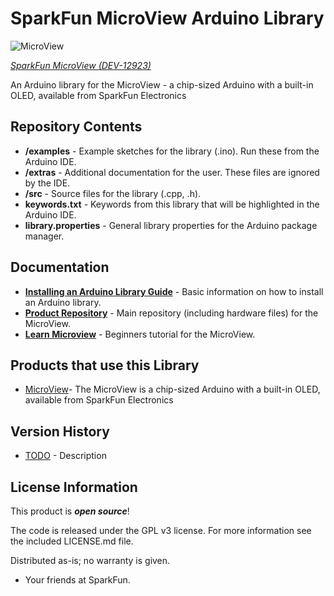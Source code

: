 SparkFun MicroView Arduino Library
========================================

![MicroView](https://cdn.sparkfun.com//assets/parts/9/8/4/5/Microview_Action.jpg)

[*SparkFun MicroView (DEV-12923)*](https://www.sparkfun.com/products/12923)

An Arduino library for the MicroView - a chip-sized Arduino with a built-in OLED, available from SparkFun Electronics

Repository Contents
-------------------

* **/examples** - Example sketches for the library (.ino). Run these from the Arduino IDE.
* **/extras** - Additional documentation for the user. These files are ignored by the IDE.
* **/src** - Source files for the library (.cpp, .h).
* **keywords.txt** - Keywords from this library that will be highlighted in the Arduino IDE.
* **library.properties** - General library properties for the Arduino package manager.

Documentation
--------------

* **[Installing an Arduino Library Guide](https://learn.sparkfun.com/tutorials/installing-an-arduino-library)** - Basic information on how to install an Arduino library.
* **[Product Repository](https://github.com/sparkfun/MicroView/tree/v10)** - Main repository (including hardware files) for the MicroView.
* **[Learn Microview](http://learn.microview.io/)** - Beginners tutorial for the MicroView.

Products that use this Library
---------------------------------

* [MicroView](https://www.sparkfun.com/products/12923)- The MicroView is a chip-sized Arduino with a built-in OLED, available from SparkFun Electronics

Version History
---------------

* [TODO](TODO) - Description

License Information
-------------------

This product is _**open source**_!

The code is released under the GPL v3 license. For more information see the included LICENSE.md file.

Distributed as-is; no warranty is given.

- Your friends at SparkFun.
